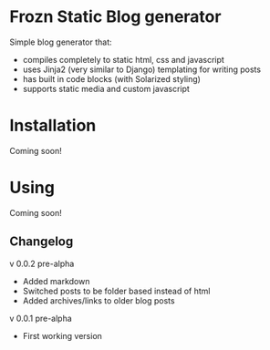 # Frozn Static Blog generator

Simple blog generator that:

* compiles completely to static html, css and javascript
* uses Jinja2 (very similar to Django) templating for writing posts
* has built in code blocks (with Solarized styling)
* supports static media and custom javascript

# Installation

Coming soon!

# Using

Coming soon!

## Changelog

v 0.0.2 pre-alpha

* Added markdown
* Switched posts to be folder based instead of html
* Added archives/links to older blog posts

v 0.0.1 pre-alpha

* First working version